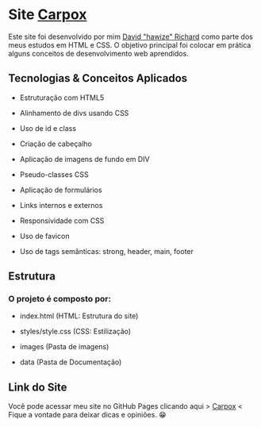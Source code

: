 # Site [Carpox](https://davidrichardhw.github.io/Carpox/)

Este site foi desenvolvido por mim [David "hawize" Richard](https://github.com/davidrichardhw) como parte dos meus estudos em HTML e CSS. O objetivo principal foi colocar em prática alguns conceitos de desenvolvimento web aprendidos.


## Tecnologias & Conceitos Aplicados

- Estruturação com HTML5

- Alinhamento de divs usando CSS

- Uso de id e class

- Criação de cabeçalho

- Aplicação de imagens de fundo em DIV

- Pseudo-classes CSS

- Aplicação de formulários

- Links internos e externos

- Responsividade com CSS

- Uso de favicon

- Uso de tags semânticas: strong, header, main, footer


## Estrutura

### O projeto é composto por:

- index.html (HTML: Estrutura do site)

- styles/style.css (CSS: Estilização)

- images (Pasta de imagens)

- data (Pasta de Documentação)


## Link do Site

Você pode acessar meu site no GitHub Pages clicando aqui > [Carpox](https://davidrichardhw.github.io/Carpox/) < Fique a vontade para deixar dicas e opiniões. 😁
